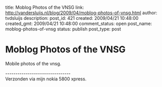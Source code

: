 title: Moblog Photos of the VNSG
link: http://vandersluijs.nl/blog/2009/04/moblog-photos-of-vnsg.html
author: tvdsluijs
description: 
post_id: 421
created: 2009/04/21 10:48:00
created_gmt: 2009/04/21 10:48:00
comment_status: open
post_name: moblog-photos-of-vnsg
status: publish
post_type: post

# Moblog Photos of the VNSG

Mobile photos of the vnsg.  
  
\--------------------------------  
Verzonden via mijn nokia 5800 xpress.